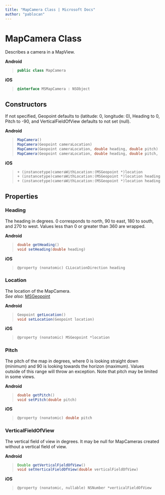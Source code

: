 ```yaml
---
title: "MapCamera Class | Microsoft Docs"
author: "pablocan"
---
```


# MapCamera Class

Describes a camera in a MapView.

**Android**

>```java
> public class MapCamera
>```

**iOS**

>```objectivec
> @interface MSMapCamera : NSObject

## Constructors

If not specified, Geopoint defaults to (latitude: 0, longitude: 0), Heading to 0, Pitch to -90, and VerticalFieldOfView defaults to not set (null).

**Android**

>```java
> MapCamera()
> MapCamera(Geopoint cameraLocation) 
> MapCamera(Geopoint cameraLocation, double heading, double pitch)
> MapCamera(Geopoint cameraLocation, double heading, double pitch, double verticalFieldOfView)
>```

**iOS**

>```objectivec + (instancetype)camera
> + (instancetype)cameraWithLocation:(MSGeopoint *)location
> + (instancetype)cameraWithLocation:(MSGeopoint *)location heading:(CLLocationDirection)heading pitch:(double)pitch
> + (instancetype)cameraWithLocation:(MSGeopoint *)location heading:(CLLocationDirection)heading pitch:(double)pitch verticalFieldOfView:(double)fov
>```

## Properties

### Heading

The heading in degrees. 0 corresponds to north, 90 to east, 180 to south, and 270 to west. Values less than 0 or greater than 360 are wrapped.

**Android**

>```java
> double getHeading()
> void setHeading(double heading)
>```

**iOS**

>```objectivec
> @property (nonatomic) CLLocationDirection heading
>```


### Location

The location of the MapCamera.  
_See also:_ [MSGeopoint](Geopoint-class.md)

**Android**

>```java
> Geopoint getLocation()
> void setLocation(Geopoint location)
>```

**iOS**

>```objectivec
> @property (nonatomic) MSGeopoint *location
>```

### Pitch

The pitch of the map in degrees, where 0 is looking straight down (minimum) and 90 is looking towards the horizon (maximum). Values outside of this range will throw an exception.
Note that pitch may be limited in some views.

**Android**

>```java
> double getPitch()
> void setPitch(double pitch)
>```

**iOS**

>```objectivec
> @property (nonatomic) double pitch
>```

### VerticalFieldOfView

The vertical field of view in degrees. It may be null for MapCameras created without a vertical field of view.

**Android**

>```java
> Double getVerticalFieldOfView()
> void setVerticalFieldOfView(double verticalFieldOfView)
>```

**iOS**

>```objectivec
> @property (nonatomic, nullable) NSNumber *verticalFieldOfView
>```
